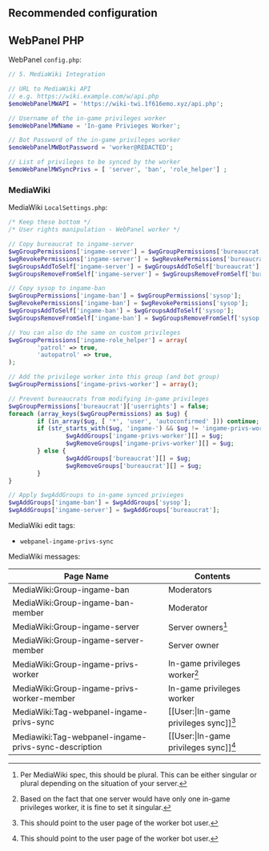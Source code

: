 ## Recommended configuration

## WebPanel PHP

WebPanel `config.php`:

```php
// 5. MediaWiki Integration

// URL to MediaWiki API
// e.g. https://wiki.example.com/w/api.php
$emoWebPanelMWAPI = 'https://wiki-twi.1f616emo.xyz/api.php';

// Username of the in-game privileges worker
$emoWebPanelMWName = 'In-game Privieges Worker';

// Bot Password of the in-game privileges worker
$emoWebPanelMWBotPassword = 'worker@REDACTED';

// List of privileges to be synced by the worker
$emoWebPanelMWSyncPrivs = [ 'server', 'ban', 'role_helper'] ;
```

### MediaWiki

MediaWiki `LocalSettings.php`:

```php
/* Keep these bottom */
/* User rights manipulation - WebPanel worker */

// Copy bureaucrat to ingame-server
$wgGroupPermissions['ingame-server'] = $wgGroupPermissions['bureaucrat'];
$wgRevokePermissions['ingame-server'] = $wgRevokePermissions['bureaucrat'];
$wgGroupsAddToSelf['ingame-server'] = $wgGroupsAddToSelf['bureaucrat'];
$wgGroupsRemoveFromSelf['ingame-server'] = $wgGroupsRemoveFromSelf['bureaucrat'];

// Copy sysop to ingame-ban
$wgGroupPermissions['ingame-ban'] = $wgGroupPermissions['sysop'];
$wgRevokePermissions['ingame-ban'] = $wgRevokePermissions['sysop'];
$wgGroupsAddToSelf['ingame-ban'] = $wgGroupsAddToSelf['sysop'];
$wgGroupsRemoveFromSelf['ingame-ban'] = $wgGroupsRemoveFromSelf['sysop'];

// You can also do the same on custom privileges
$wgGroupPermissions['ingame-role_helper'] = array(
        'patrol' => true,
        'autopatrol' => true,
);

// Add the privilege worker into this group (and bot group)
$wgGroupPermissions['ingame-privs-worker'] = array();

// Prevent bureaucrats from modifying in-game privileges
$wgGroupPermissions['bureaucrat']['userrights'] = false;
foreach (array_keys($wgGroupPermissions) as $ug) {
        if (in_array($ug, [ '*', 'user', 'autoconfirmed' ])) continue;
        if (str_starts_with($ug, 'ingame-') && $ug != 'ingame-privs-worker') {
                $wgAddGroups['ingame-privs-worker'][] = $ug;
                $wgRemoveGroups['ingame-privs-worker'][] = $ug;
        } else {
                $wgAddGroups['bureaucrat'][] = $ug;
                $wgRemoveGroups['bureaucrat'][] = $ug;
        }
}

// Apply $wgAddGroups to in-game synced privieges
$wgAddGroups['ingame-ban'] = $wgAddGroups['sysop'];
$wgAddGroups['ingame-server'] = $wgAddGroups['bureaucrat'];
```

MediaWiki edit tags:

* `webpanel-ingame-privs-sync`

MediaWiki messages:

| Page Name | Contents |
|---|---|
| MediaWiki:Group-ingame-ban | Moderators |
| MediaWiki:Group-ingame-ban-member | Moderator |
| MediaWiki:Group-ingame-server | Server owners[^1] |
| MediaWiki:Group-ingame-server-member | Server owner |
| MediaWiki:Group-ingame-privs-worker | In-game privileges worker[^2] |
| MediaWiki:Group-ingame-privs-worker-member | In-game privileges worker |
| MediaWiki:Tag-webpanel-ingame-privs-sync | \[[User:<username>\|In-game privileges sync]][^3] |
| Mediawiki:Tag-webpanel-ingame-privs-sync-description | \[[User:<username>\|In-game privileges sync]][^3]

[^1]: Per MediaWiki spec, this should be plural. This can be either singular or plural depending on the situation of your server.
[^2]: Based on the fact that one server would have only one in-game privileges worker, it is fine to set it singular.
[^3]: This should point to the user page of the worker bot user.
